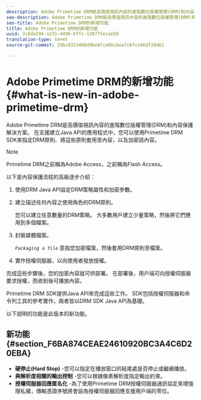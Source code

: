 ```yaml
---
description: Adobe Primetime DRM是高價值視訊內容的進階數位版權管理(DRM)和內容保護解決方案。 在支援建立Java API的應用程式中，您可以使用Primetime DRM SDK來指定DRM原則、將這些原則套用至內容，以及加密該內容。
seo-description: Adobe Primetime DRM是高價值視訊內容的進階數位版權管理(DRM)和內容保護解決方案。 在支援建立Java API的應用程式中，您可以使用Primetime DRM SDK來指定DRM原則、將這些原則套用至內容，以及加密該內容。
seo-title: Adobe Primetime DRM的新增功能
title: Adobe Primetime DRM的新增功能
uuid: 3c8da594-a231-4496-bffc-130775ecae50
translation-type: tm+mt
source-git-commit: 29bc8323460d9be0fce66cbea7c6fce46df20d61

---
```



# Adobe Primetime DRM的新增功能{#what-is-new-in-adobe-primetime-drm}

Adobe Primetime DRM是高價值視訊內容的進階數位版權管理(DRM)和內容保護解決方案。 在支援建立Java API的應用程式中，您可以使用Primetime DRM SDK來指定DRM原則、將這些原則套用至內容，以及加密該內容。

>[!NOTE]
>
>Primetime DRM之前稱為Adobe Access，之前稱為Flash Access。

以下是內容保護流程的高級逐步介紹：

1. 使用DRM Java API設定DRM策略屬性和加密參數。
1. 建立描述任何內容之使用角色的DRM原則。

   您可以建立任意數量的DRM策略。 大多數用戶建立少量策略，然後將它們應用到多個檔案。
1. 封裝媒體檔案。

   *`Packaging a file`* 意指您加密檔案，然後套用DRM原則至檔案。
1. 實作授權伺服器，以向使用者發放授權。

完成這些步驟後，您的加密內容就可供部署。 在部署後，用戶端可向授權伺服器要求授權，而收到後可播放內容。

Primetime DRM SDK提供Java API來完成這些工作。 SDK包括授權伺服器和命令列工具的參考實作，兩者皆以DRM SDK Java API為基礎。

以下說明的功能是此版本的新功能。

## 新功能 {#section_F6BA874CEAE24610920BC3A4C6D20EBA}

* **硬停止(Hard Stop)** -您可以指定在播放窗口的結尾處是否停止或繼續播放。
* **與解析度相關的輸出控制** -您可以根據像素解析度指定輸出約束。
* **授權伺服器回應匿名化** -為了使用Primetime DRM授權伺服器通訊協定來增強隱私權，傳輸憑證序號將會設為授權伺服器回應支援用戶端的零位。

